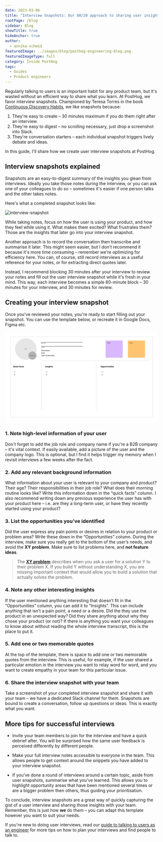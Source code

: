 ```yaml
---
date: 2023-03-06
title: "Interview Snapshots: Our 80/20 approach to sharing user insights"
rootPage: /blog
sidebar: Blog
showTitle: true
hideAnchor: true
author:
  - annika-schmid
featuredImage: ../images/blog/posthog-engineering-blog.png
featuredImageType: full
category: Inside PostHog
tags:
  - Guides
  - Product engineers
---
```


Regularly talking to users is an important habit for any product team, but it's wasted without an efficient way to share what you learn. At PostHog, we favor interview snapshots. Championed by Teresa Torres in the book [Continuous Discovery Habits](https://www.amazon.co.uk/Continuous-Discovery-Habits-Discover-Products/dp/1736633309), we like snapshots because:

 1. They're easy to create – 30 minutes maximum if you do them right after an interview.
 2. They're easy to digest – no scrolling necessary, just drop a screenshot into Slack.
 3. They're conversation starters – each individual snapshot triggers lively debate and ideas.

In this guide, I'll share how we create user interview snapshots at PostHog.

## Interview snapshots explained

Snapshots are an easy-to-digest summary of the insights you glean from interviews. Ideally you take those notes during the interview, or you can ask one of your colleagues to do so – sometimes it's easier if one person talks and the other takes notes. 

Here's what a completed snapshot looks like:

![interview-snapshot](../images/interview-snapshots/interview-snapshot-filled-out.jpg)

While taking notes, focus on how the user is using your product, and how they feel while using it. What makes them excited? What frustrates them? Those are the insights that later go into your interview snapshot.

Another approach is to record the conversation then transcribe and summarise it later. This might seem easier, but I don't recommend it because it's more time consuming – remember we're optimizing for efficiency here. You can, of course, still record interviews as a useful reference for your notes, or for extracting direct quotes later.

Instead, I recommend blocking 30 minutes after your interview to review your notes and fill out the user interview snapshot while it's fresh in your mind. This way, each interview becomes a simple 60-minute block – 30 minutes for your interview, and 30 minutes for review.

## Creating your interview snapshot

Once you've reviewed your notes, you're ready to start filling out your snapshot. You can use the template below, or recreate it in Google Docs, Figma etc.

![interview-snapshot](../images/interview-snapshots/interview-snapshot.jpg)

### 1. Note high-level information of your user

Don't forget to add the job role and company name if you're a B2B company – it's vital context. If easily available, add a picture of the user and the company logo. This is optional, but I find it helps trigger my memory when I revisit interviews a few weeks after the fact.

### 2. Add any relevant background information

What information about your user is relevant to your company and product? Their age? Their responsibilities in their job role? What does their morning routine looks like? Write this information down in the “quick facts” column. I also recommend writing down any previous experience the user has with your product here – i.e. are they a long-term user, or have they recently started using your product?

### 3. List the opportunities you’ve identified

Did the user express any pain points or desires in relation to your product or problem area? Write these down in the “Opportunities” column. During the interview, make sure you really get to the bottom of the user’s needs, and avoid the **XY problem**. Make sure to list problems here, and **not feature ideas**.

> The [**XY problem**](https://xyproblem.info/) describes when you ask a user for a solution Y to their problem X. If you build Y without understanding X, you are missing important context that would allow you to build a solution that actually solves the problem.

### 4. Note any other interesting insights

If the user mentioned anything interesting that doesn’t fit in the “Opportunities” column, you can add it to “Insights”. This can include anything that isn’t a pain point, a need or a desire. Did the they use the product in an unexpected way? Did they share anything about why they chose your product (or not)? If there is anything you want your colleagues to know about without reading the whole interview transcript, this is the place to put it.

### 5. Add one or two memorable quotes

At the top of the template, there is space to add one or two memorable quotes from the interview. This is useful, for example, if the user shared a particular emotion in the interview you want to relay word for word, and you want to create empathy in your team for this particular issue.

### 6. Share the interview snapshot with your team

Take a screenshot of your completed interview snapshot and share it with your team – we have a dedicated Slack channel for them. Snapshots are bound to create a conversation, follow up questions or ideas. This is exactly what you want.

## More tips for successful interviews

- Invite your team members to join for the interview and have a quick debrief after. You will be surprised how the same user feedback is perceived differently by different people.

- Make your full interview notes accessible to everyone in the team. This allows people to get context around the snippets you have added to your interview snapshot.

- If you’ve done a round of interviews around a certain topic, aside from user snapshots, summarise what you’ve learned. This allows you to highlight opportunity areas that have been mentioned several times or are a bigger problem then others, thus guiding your prioritisation.

To conclude, interview snapshots are a great way of quickly capturing the gist of a user interview and sharing those insights with your team. Remember, this is just how **we** do them – you can adapt this template however you want to suit your needs. 

If you're new to doing user interviews, read our [guide to talking to users as an engineer](/blog/10x-engineers-do-user-interviews) for more tips on how to plan your interviews and find people to talk to.

